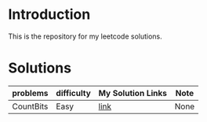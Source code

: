 # Introduction
This is the repository for my leetcode solutions.


# Solutions
| problems     | difficulty | My Solution Links | Note |
| --------|---------|-------|-------|
| CountBits  | Easy   | [link](https://github.com/maxuepo/leetcode/blob/master/docs/count_bits.md)   | None |
